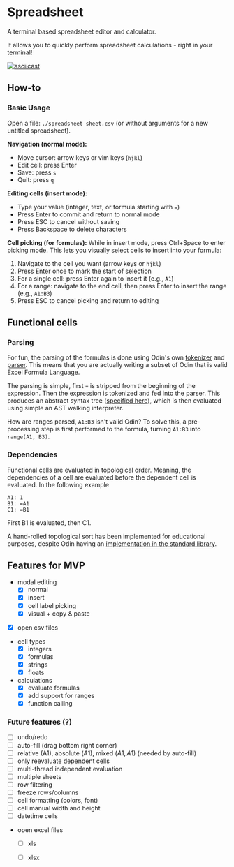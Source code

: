 # Spreadsheet

A terminal based spreadsheet editor and calculator.

It allows you to quickly perform spreadsheet calculations - right in your terminal!

[![asciicast](https://asciinema.org/a/eV1KPFbl5wAjTZV3GXzNxOdn1.svg)](https://asciinema.org/a/eV1KPFbl5wAjTZV3GXzNxOdn1)

## How-to

### Basic Usage
Open a file: `./spreadsheet sheet.csv` (or without arguments for a new untitled spreadsheet).

**Navigation (normal mode):**
- Move cursor: arrow keys or vim keys (`hjkl`)
- Edit cell: press Enter
- Save: press `s`
- Quit: press `q`

**Editing cells (insert mode):**
- Type your value (integer, text, or formula starting with `=`)
- Press Enter to commit and return to normal mode
- Press ESC to cancel without saving
- Press Backspace to delete characters

**Cell picking (for formulas):**
While in insert mode, press Ctrl+Space to enter picking mode. This lets you visually select cells to insert into your formula:
1. Navigate to the cell you want (arrow keys or `hjkl`)
2. Press Enter once to mark the start of selection
3. For a single cell: press Enter again to insert it (e.g., `A1`)
4. For a range: navigate to the end cell, then press Enter to insert the range (e.g., `A1:B3`)
5. Press ESC to cancel picking and return to editing

## Functional cells
### Parsing
For fun, the parsing of the formulas is done using Odin's own [tokenizer](https://pkg.odin-lang.org/core/odin/tokenizer/) and [parser](https://pkg.odin-lang.org/core/odin/parser/). This means that you are actually writing a subset of Odin that is valid Excel Formula Language.

The parsing is simple, first `=` is stripped from the beginning of the expression. Then the expression is tokenized and fed into the parser. This produces an abstract syntax tree ([specified here](https://pkg.odin-lang.org/core/odin/ast/)), which is then evaluated using simple an AST walking interpreter.

How are ranges parsed, `A1:B3` isn't valid Odin?
To solve this, a pre-processing step is first performed to the formula, turning `A1:B3` into `range(A1, B3)`.

### Dependencies
Functional cells are evaluated in topological order. Meaning, the dependencies of a cell are evaluated before the dependent cell is evaluated.
In the following example
```
A1: 1
B1: =A1
C1: =B1
```
First B1 is evaluated, then C1.

A hand-rolled topological sort has been implemented for educational purposes, despite Odin having an [implementation in the standard library](https://pkg.odin-lang.org/core/container/topological_sort/).

## Features for MVP
- modal editing
    - [x] normal
    - [x] insert
    - [x] cell label picking
    - [x] visual + copy & paste
- [x] open csv files
- cell types
    - [x] integers
    - [x] formulas
    - [x] strings
    - [x] floats
- calculations
    - [x] evaluate formulas
    - [x] add support for ranges
    - [x] function calling

### Future features (?)
- [ ] undo/redo
- [ ] auto-fill (drag bottom right corner)
- [ ] relative (A1), absolute ($A$1), mixed ($A1, A$1) (needed by auto-fill)
- [ ] only reevaluate dependent cells
- [ ] multi-thread independent evaluation
- [ ] multiple sheets
- [ ] row filtering
- [ ] freeze rows/columns
- [ ] cell formatting (colors, font)
- [ ] cell manual width and height
- [ ] datetime cells
- open excel files
    - [ ] xls
    - [ ] xlsx


